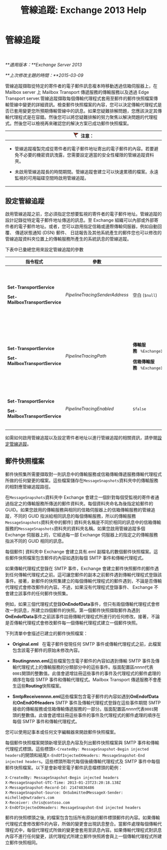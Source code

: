 ﻿---
title: '管線追蹤: Exchange 2013 Help'
TOCTitle: 管線追蹤
ms:assetid: e7780499-9a6f-48b1-aea8-df88ecd8b18a
ms:mtpsurl: https://technet.microsoft.com/zh-tw/library/Bb125018(v=EXCHG.150)
ms:contentKeyID: 52062597
ms.date: 05/21/2018
mtps_version: v=EXCHG.150
ms.translationtype: MT
---

# 管線追蹤

 

_**適用版本：**Exchange Server 2013_

_**上次修改主題的時間：**2015-03-09_

管線追蹤擷取從特定的寄件者的電子郵件訊息複本時移動透過信箱伺服器上，在 Mailbox server 上 Mailbox Transport 傳遞服務的傳輸服務以及透過 Edge Transport server.管線追蹤擷取每個傳輸代理程式套用至郵件的郵件快照檔案傳輸管線中變更的詳細資訊。檢查郵件快照檔案的內容，您可以決定傳輸代理程式是否已套用變更您所預期傳輸管線中的訊息。如果您疑難排解問題，您應該決定其傳輸代理程式是在容錯。然後您可以將您疑難排解的努力聚焦以解決問題的代理程式。然後您可以檢視再來確認您的解決方案已成功郵件快照檔案。

<table>
<colgroup>
<col style="width: 100%" />
</colgroup>
<thead>
<tr class="header">
<th><img src="images/Dd876857.Caution(EXCHG.150).gif" title="注意" alt="注意" />注意：</th>
</tr>
</thead>
<tbody>
<tr class="odd">
<td><ul>
<li><p>管線追蹤複製完成從寄件者的電子郵件地址寄出的電子郵件的內容。若要避免不必要的機密資訊洩露，您需要設定適當的安全性權限的管線追蹤資料夾。</p></li>
<li><p>未啟用管線追蹤長的時間期間。管線追蹤會建立可以快速累積的檔案。永遠監視的可用磁碟空間時啟用管線追蹤。</p></li>
</ul></td>
</tr>
</tbody>
</table>


## 設定管線追蹤

啟用管線追蹤之前，您必須指定您想要監視的寄件者的電子郵件地址。管線追蹤的設計記錄從特定電子郵件地址傳送的訊息。至 Exchange 組織可以內部或外部寄件者的電子郵件地址。或者，您可以啟用指定信箱或邊際傳輸伺服器，例如自動回覆、 傳遞狀態通知 (DSN) 郵件、 日誌報告及其他系統產生的郵件您也可以修改的管線追蹤資料夾位置上的傳輸服務所產生的系統訊息的管線追蹤。

下表中已彙總您用來設定管線追蹤的參數


<table>
<colgroup>
<col style="width: 25%" />
<col style="width: 25%" />
<col style="width: 25%" />
<col style="width: 25%" />
</colgroup>
<thead>
<tr class="header">
<th>指令程式</th>
<th>參數</th>
<th>預設值</th>
<th>描述</th>
</tr>
</thead>
<tbody>
<tr class="odd">
<td><p><strong>Set-TransportService</strong></p>
<p><strong>Set-MailboxTransportService</strong></p></td>
<td><p><em>PipelineTracingSenderAddress</em></p></td>
<td><p>空白 (<code>$null</code>)</p></td>
<td><p>指定您要監視之寄件者的電子郵件地址。</p>
<p>指定值 &quot;&lt;&gt;&quot; 來監視由伺服器上指定傳輸服務傳送之系統產生的郵件。</p></td>
</tr>
<tr class="even">
<td><p><strong>Set-TransportService</strong></p>
<p><strong>Set-MailboxTransportService</strong></p></td>
<td><p><em>PipelineTracingPath</em></p></td>
<td><p><strong>傳輸服務</strong>   <code>%ExchangeInstallPath%TransportRoles\Logs\Hub\PipelineTracing</code></p>
<p><strong>信箱傳輸服務</strong>   <code>%ExchangeInstallPath%TransportRoles\Logs\Mailbox\PipelineTracing</code></p></td>
<td><p>路徑必須是本機伺服器上。不支援 UNC 路徑。</p>
<p>指定路徑中包含管線追蹤檔案存放所在的 <code>MessageSnapshots</code> 資料夾。</p></td>
</tr>
<tr class="odd">
<td><p><strong>Set-TransportService</strong></p>
<p><strong>Set-MailboxTransportService</strong></p></td>
<td><p><em>PipelineTracingEnabled</em></p></td>
<td><p><code>$false</code></p></td>
<td><p>在您設定想要監視的寄件者地址之後，就只能對伺服器上指定的傳輸服務啟用管線追蹤。</p></td>
</tr>
</tbody>
</table>


如需如何啟用管線追蹤以及設定寄件者地址以進行管線追蹤的相關資訊，請參閱[設定管線追蹤](configure-pipeline-tracing-exchange-2013-help.md)。

## 郵件快照檔案

郵件快照集所需要擷取對一則訊息中的傳輸服務或信箱傳輸傳遞服務傳輸代理程式所做的任何變更的檔案。這些檔案儲存在`MessageSnapshots`資料夾中的傳輸服務的相對應管線追蹤路徑。

在`MessageSnapshots`資料夾中 Exchange 會建立一個針對每個受監視的寄件者通過指定之的傳輸服務所傳送的郵件資料夾。每個資料夾命名為後指定給郵件的 GUID。如果您啟用的傳輸服務與相同的信箱伺服器上的信箱傳輸服務的管線追蹤，不同的 GUID 指派給相同訊息的每個傳輸服務，所以的傳輸服務`MessageSnapshots`資料夾中的郵件\] 資料夾名稱是不同於相同的訊息中的信箱傳輸服務的`MessageSnapshots`資料夾的資料夾名稱。如果您啟用管線追蹤多個 Exchange 伺服器上的，它經過每一部 Exchange 伺服器上的指定之的傳輸服務指派不同的 GUID 相同的訊息。

每個郵件\] 資料夾中 Exchange 會建立具有.eml 副檔名的數個郵件快照檔案。這些郵件快照檔案包含郵件的內容如遇到每個 SMTP 事件和傳輸代理程式。

如果傳輸代理程式登錄在 SMTP 事件，Exchange 會建立郵件快照郵件的郵件遇到任何傳輸代理程式之前。這可讓您郵件的副本之前郵件遇到傳輸代理程式登錄該事件。接著，新郵件的快照集建立的每個傳輸代理程式的郵件遇到，不論是否傳輸代理程式會修改郵件的內容。不過，如果沒有代理程式登錄事件、 Exchange 不會建立該事件的任何郵件快照集。

例如，如果三個代理程式登錄**OnEndofData**事件，但只有兩個傳輸代理程式會修改一則訊息，所建立四個郵件的快照。第一個郵件快照擷取郵件為遇到**OnEndofData**事件之前該事件註冊傳輸代理程式所進行的任何修改。接著，不論是否傳輸代理程式會修改郵件每一個傳輸代理程式建立一個郵件快照。

下列清單中會描述已建立的郵件快照檔案：

  - **Original.eml**   在電子郵件發現任何 SMTP 事件或傳輸代理程式之前，此檔案包含該電子郵件的原始未修改內容。

  - **Routingnnnn.eml**這些檔案包含電子郵件的內容如遇到傳輸 SMTP 事件及傳輸代理程式上的傳輸服務的分類部分中的這些事件。版面配置區*nnnn*代表`0001`開頭的整數值。此值會遞增註冊這些事件的事件及代理程式的郵件處理的順序在每個 SMTP 事件和傳輸代理程式。Mailbox Transport 傳遞服務不會產生這些**Routing**快照檔案。

  - **SmtpReceivennnn.eml**這些檔案包含電子郵件的內容如遇到**OnEndofData**和**OnEndOfHeaders** SMTP 事件及傳輸代理程式登錄在這些事件期間 SMTP 接收的傳輸服務或信箱傳輸傳遞服務的一部分。版面配置區*nnnn*代表`0001`開頭的整數值。此值會遞增註冊這些事件的事件及代理程式的郵件處理的順序在每個 SMTP 事件和傳輸代理程式。

您可以使用記事本或任何文字編輯器來開啟郵件快照檔案。

每個郵件快照檔案開頭新增至訊息內容及列出郵件快照檔案與 SMTP 事件和傳輸代理程式標頭。這些標頭`X-CreatedBy: MessageSnapshot-Begin injected headers`的開頭和結尾`X-EndOfInjectedXHeaders: MessageSnapshot-End injected headers`。這些標頭所取代每個後續傳輸代理程式及 SMTP 事件中每個郵件快照檔案。以下是會新增至電子郵件訊息檔標頭的範例：

    X-CreatedBy: MessageSnapshot-Begin injected headers
    X-MessageSnapshot-UTC-Time: 2013-01-23T23:20:18.138Z
    X-MessageSnapshot-Record-Id: 21474836486
    X-MessageSnapshot-Source: OnSubmittedMessageX-Sender: michelle@nwtraders.com
    X-Receiver: chris@contoso.com
    X-EndOfInjectedXHeaders: MessageSnapshot-End injected headers

郵件的快照標頭之後, 的檔案包含包括所有原始的郵件標頭郵件的內容。如果傳輸代理程式會修改郵件的內容，所做的變更會出現訊息整合。當郵件處理每個傳輸代理程式中，每個代理程式所做的變更會套用至訊息內容。如果傳輸代理程式對訊息內容不進行任何變更，該代理程式所建立郵件快照將會與上一個傳輸代理程式所建立郵件快照相同。

